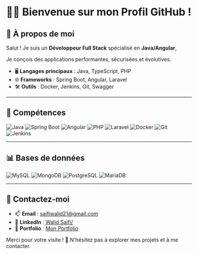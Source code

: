 # 👨‍💻 Bienvenue sur mon Profil GitHub !  

## 🌟 À propos de moi
Salut ! Je suis un **Développeur Full Stack** spécialisé en **Java/Angular**, 

Je conçois des applications performantes, sécurisées et évolutives.  

- 🖥️ **Langages principaux** : Java, TypeScript, PHP  
- 🌐 **Frameworks** : Spring Boot, Angular, Laravel  
- 🛠️ **Outils** : Docker, Jenkins, Git, Swagger  

---

## 🚀 Compétences

![Java](https://img.shields.io/badge/Java-ED8B00?style=for-the-badge&logo=java&logoColor=white) ![Spring Boot](https://img.shields.io/badge/Spring%20Boot-6DB33F?style=for-the-badge&logo=springboot&logoColor=white) ![Angular](https://img.shields.io/badge/Angular-DD0031?style=for-the-badge&logo=angular&logoColor=white) ![PHP](https://img.shields.io/badge/PHP-777BB4?style=for-the-badge&logo=php&logoColor=white) ![Laravel](https://img.shields.io/badge/Laravel-FF2D20?style=for-the-badge&logo=laravel&logoColor=white) ![Docker](https://img.shields.io/badge/Docker-2496ED?style=for-the-badge&logo=docker&logoColor=white) ![Git](https://img.shields.io/badge/Git-F05032?style=for-the-badge&logo=git&logoColor=white) ![Jenkins](https://img.shields.io/badge/Jenkins-D24939?style=for-the-badge&logo=jenkins&logoColor=white)


---

## 📊 Bases de données

![MySQL](https://img.shields.io/badge/MySQL-4479A1?style=for-the-badge&logo=mysql&logoColor=white) ![MongoDB](https://img.shields.io/badge/MongoDB-47A248?style=for-the-badge&logo=mongodb&logoColor=white) ![PostgreSQL](https://img.shields.io/badge/PostgreSQL-4169E1?style=for-the-badge&logo=postgresql&logoColor=white) ![MariaDB](https://img.shields.io/badge/MariaDB-003545?style=for-the-badge&logo=mariadb&logoColor=white)

---

## 💼 Contactez-moi

- 📫 **Email** : [saifiwalid21@gmail.com](saifiwalid21@gmail.com)  
- 💼 **LinkedIn** : [Walid Saifi/](https://www.linkedin.com/in/walid-saifi/)  
- 🌟 **Portfolio** : [Mon Portfolio](https://votre-portfolio.com)  

Merci pour votre visite ! 🚀 N'hésitez pas à explorer mes projets et à me contacter.  
